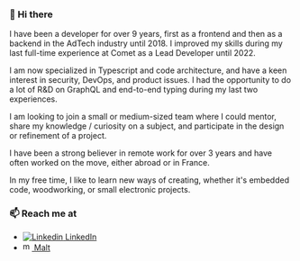 ### 👋 Hi there

I have been a developer for over 9 years, first as a frontend and then as a backend in the AdTech industry until 2018. I improved my skills during my last full-time experience at Comet as a Lead Developer until 2022.

I am now specialized in Typescript and code architecture, and have a keen interest in security, DevOps, and product issues.
I had the opportunity to do a lot of R&D on GraphQL and end-to-end typing during my last two experiences.

I am looking to join a small or medium-sized team where I could mentor, share my knowledge / curiosity on a subject, and participate in the design or refinement of a project.

I have been a strong believer in remote work for over 3 years and have often worked on the move, either abroad or in France.

In my free time, I like to learn new ways of creating, whether it's embedded code, woodworking, or small electronic projects.

### 📫 Reach me at

- [![Linkedin](https://www.linkedin.com/favicon.ico) LinkedIn](https://www.linkedin.com/in/alexandre-moatty/)  
- [<img src="https://dam.malt.com/rebranding2020/malt-logo/icon-76x76" alt="malt" width="16"/> Malt](https://www.malt.fr/profile/alexandremoatty1)
